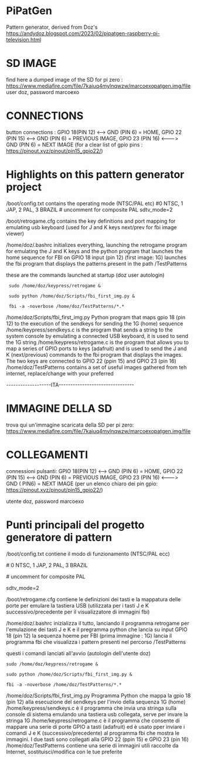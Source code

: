 # PiPatGen
Pattern generator, derived from Doz's https://andydoz.blogspot.com/2023/02/pipatgen-raspberry-pi-television.html

# SD IMAGE
find here a dumped image of the SD for pi zero : https://www.mediafire.com/file/7kaiuq4mylnqwzw/marcoexopatgen.img/file
user doz, password marcoexo

# CONNECTIONS
button connections : GPIO 18(PIN 12)  <--> GND (PIN 6) = HOME, GPIO 22 (PIN 15) <--> GND (PIN 6) = PREVIOUS IMAGE, GPIO 23 (PIN 16) <---> GND (PIN 6) = NEXT IMAGE 
(for a clear list of gpio pins : https://pinout.xyz/pinout/pin15_gpio22/) 

# Highlights on this pattern generator project

/boot/config.txt contains the operating mode (NTSC/PAL etc)
	#0 NTSC, 1 JAP, 2 PAL, 3 BRAZIL
	# uncomment for composite PAL
	sdtv_mode=2

/boot/retrogame.cfg contains the key definitions and port mapping for emulating usb keyboard (used for J and K keys next/prev for fbi image viewer)

/home/doz/.bashrc initializes everything, launching the retrogame program for emulating the J and K keys and the python program that launches the home sequence for FBI on GPIO 18 input (pin 12) (first image: 1G) launches the fbi program that displays the patterns present in the path /TestPatterns

these are the commands launched at startup (doz user autologin)

	 sudo /home/doz/keypress/retrogame &
  
	 sudo python /home/doz/Scripts/fbi_first_img.py &
  
	 fbi -a -noverbose /home/doz/TestPatterns/*.*


/home/doz/Scripts/fbi_first_img.py Python program that maps gpio 18 (pin 12) to the execution of the sendkeys for sending the 1G (home) sequence
/home/keypress/sendkeys.c is the program that sends a string to the system console by emulating a connected USB keyboard, it is used to send the 1G string
/home/keypress/retrogame.c is the program that allows you to map a series of GPIO ports to keys (adafruit) and is used to send the J and K (next/previous) commands to the fbi program that displays the images. The two keys are connected to GPIO 22 (ppin 15) and GPIO 23 (pin 16)
/home/doz/TestPatterns contains a set of useful images gathered from teh internet, replace/change with your preferred

-------------------ITA--------------------------------
# IMMAGINE DELLA SD

trova qui un'immagine scaricata della SD per pi zero: https://www.mediafire.com/file/7kaiuq4mylnqwzw/marcoexopatgen.img/file

# COLLEGAMENTI

connessioni pulsanti: GPIO 18(PIN 12) <--> GND (PIN 6) = HOME, GPIO 22 (PIN 15) <--> GND (PIN 6) = PREVIOUS IMAGE, GPIO 23 (PIN 16) <---> GND ( PIN6) = NEXT IMAGE
(per un elenco chiaro dei pin gpio: https://pinout.xyz/pinout/pin15_gpio22/)

utente doz, password marcoexo

# Punti principali del progetto generatore di pattern

/boot/config.txt contiene il modo di funzionamento (NTSC/PAL ecc)

 \# 0 NTSC, 1 JAP, 2 PAL, 3 BRAZIL
 
 \# uncomment for composite PAL
 
sdtv_mode=2

/boot/retrogame.cfg contiene le definizioni dei tasti e la mappatura delle porte per emulare la tastiera USB (utilizzata per i tasti J e K successivo/precedente per il visualizzatore di immagini fbi)

/home/doz/.bashrc inizializza il tutto, lanciando il programma retrogame per l'emulazione dei tasti J e K e il pregramma python che lancia su input GPIO 18 (pin 12) la sequenza hoeme per FBI (prima immagine : 1G) lancia il programma fbi che visualizza i pattern presenti nel percorso /TestPatterns

questi i comandi lanciati all'avvio (autologin dell'utente doz)

	sudo /home/doz/keypress/retrogame &
 
	sudo python /home/doz/Scripts/fbi_first_img.py &
 
	fbi -a -noverbose /home/doz/TestPatterns/*.*


/home/doz/Scripts/fbi_first_img.py  Programma Python che mappa la gpio 18 (pin 12) alla esecuzione del sendkeys per l'invio della sequenza 1G (home)
/home/keypress/sendkeys.c è il programma che invia una stringa sulla console di sistema emulando una tastiera usb collegata, serve per invare la stringa 1G
/home/keypress/retrogame.c è il programma che consente di mappare una serie di porte GPIO a tasti (adafruit) ed è usato pper inviare i comandi J e K (successivo/precedente) al programma fbi che mostra le immagini. I due tasti sono collegati alla GPIO 22 (ppin 15) e GPIO 23 (pin 16)
/home/doz/TestPatterns contiene una serie di immagini utili raccolte da Internet, sostituisci/modifica con le tue preferite
